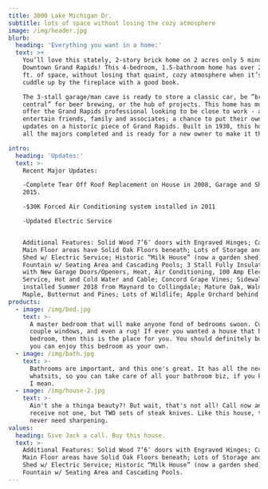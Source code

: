 ```yaml
---
title: 3000 Lake Michigan Dr.
subtitle: lots of space without losing the cozy atmosphere
image: /img/header.jpg
blurb:
  heading: 'Everything you want in a home:'
  text: >+
    You’ll love this stately, 2-story brick home on 2 acres only 5 minutes from
    Downtown Grand Rapids! This 4-bedroom, 1.5-bathroom home has over 2,400 sq.
    ft. of space, without losing that quaint, cozy atmosphere when it’s time to
    cuddle up by the fireplace with a good book. 

    The 3-stall garage/man cave is ready to store a classic car, be ”brew
    central” for beer brewing, or the hub of projects. This home has much to
    offer the Grand Rapids professional looking to be close to work - a place to
    entertain friends, family and associates; a chance to put their own unique
    updates on a historic piece of Grand Rapids. Built in 1930, this home has
    all the majors completed and is ready for a new owner to make it their own!

intro:
  heading: 'Updates:'
  text: >-
    Recent Major Updates:

    -Complete Tear Off Roof Replacement on House in 2008, Garage and Shed in
    2015. 

    -$30K Forced Air Conditioning system installed in 2011

    -Updated Electric Service


    Additional Features: Solid Wood 7’6″ doors with Engraved Hinges; Carpeted
    Main Floor areas have Solid Oak Floors beneath; Lots of Storage and Closets;
    Shed w/ Electric Service; Historic “Milk House” (now a garden shed);
    Fountain w/ Seating Area and Cascading Pools; 3 Stall Fully Insulated Garage
    with New Garage Doors/Openers, Heat, Air Conditioning, 100 Amp Electric
    Service, Hot and Cold Water and Cable; Concord Grape Vines; Sidewalk to be
    installed Summer 2018 from Maynard to Collingdale; Mature Oak, Walnut,
    Maple, Butternut and Pines; Lots of Wildlife; Apple Orchard behind home.
products:
  - image: /img/bed.jpg
    text: >-
      A master bedroom that will make anyone fond of bedrooms swoon. Cute bed, a
      couple windows, and even a rug! If ever you wanted a house that had a
      bedroom, then this is the place for you. You should definitely buy it so
      you can enjoy this bedroom as your own.
  - image: /img/bath.jpg
    text: >-
      Bathrooms are important, and this one's great. It has all the necessary
      whatsits, so you can take care of all your bathroom biz, if you know what
      I mean. 
  - image: /img/house-2.jpg
    text: >-
      Ain't she a thinga beauty?! But wait, that's not all! Call now and you'll
      receive not one, but TWO sets of steak knives. Like this house, they'll
      never need sharpening. 
values:
  heading: Give Jack a call. Buy this house.
  text: >-
    Additional Features: Solid Wood 7’6″ doors with Engraved Hinges; Carpeted
    Main Floor areas have Solid Oak Floors beneath; Lots of Storage and Closets;
    Shed w/ Electric Service; Historic “Milk House” (now a garden shed);
    Fountain w/ Seating Area and Cascading Pools.
---
```


